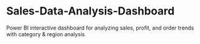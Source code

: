 # Sales-Data-Analysis-Dashboard
Power BI interactive dashboard for analyzing sales, profit, and order trends with category &amp; region analysis
